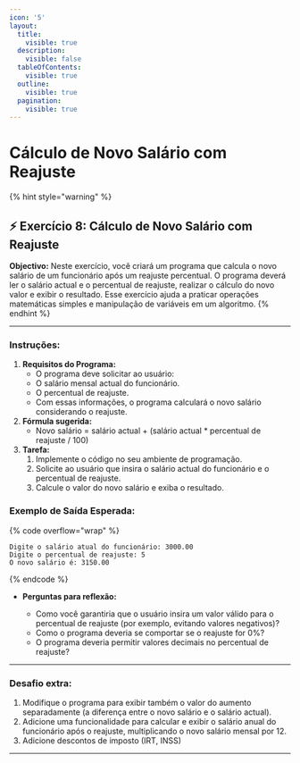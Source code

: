 ```yaml
---
icon: '5'
layout:
  title:
    visible: true
  description:
    visible: false
  tableOfContents:
    visible: true
  outline:
    visible: true
  pagination:
    visible: true
---
```


# Cálculo de Novo Salário com Reajuste

{% hint style="warning" %}
## ⚡️ Exercício 8:  Cálculo de Novo Salário com Reajuste



**Objectivo:** Neste exercício, você criará um programa que calcula o novo salário de um funcionário após um reajuste percentual. O programa deverá ler o salário actual e o percentual de reajuste, realizar o cálculo do novo valor e exibir o resultado. Esse exercício ajuda a praticar operações matemáticas simples e manipulação de variáveis em um algoritmo.
{% endhint %}



***



### **Instruções:**

1. **Requisitos do Programa:**
   * O programa deve solicitar ao usuário:
   * O salário mensal actual do funcionário.
   * O percentual de reajuste.
   * Com essas informações, o programa calculará o novo salário considerando o reajuste.
2. **Fórmula sugerida:**
   * Novo salário = salário actual + (salário actual \* percentual de reajuste / 100)
3. **Tarefa:**
   1. Implemente o código no seu ambiente de programação.
   2. Solicite ao usuário que insira o salário actual do funcionário e o percentual de reajuste.
   3. Calcule o valor do novo salário e exiba o resultado.

### **Exemplo de Saída Esperada:**

{% code overflow="wrap" %}
```
Digite o salário atual do funcionário: 3000.00
Digite o percentual de reajuste: 5
O novo salário é: 3150.00
```
{% endcode %}

*   **Perguntas para reflexão:**

    * Como você garantiria que o usuário insira um valor válido para o percentual de reajuste (por exemplo, evitando valores negativos)?
    * Como o programa deveria se comportar se o reajuste for 0%?
    * O programa deveria permitir valores decimais no percentual de reajuste?



***



### **Desafio extra:**

1. Modifique o programa para exibir também o valor do aumento separadamente (a diferença entre o novo salário e o salário actual).
2. Adicione uma funcionalidade para calcular e exibir o salário anual do funcionário após o reajuste, multiplicando o novo salário mensal por 12.
3. Adicione descontos de imposto (IRT, INSS)









***

